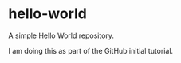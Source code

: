 # hello-world
A simple Hello World repository.

I am doing this as part of the GitHub initial tutorial.

